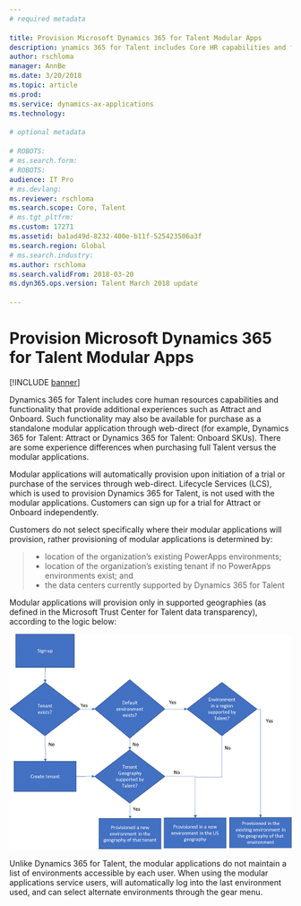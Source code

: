 ```yaml
---
# required metadata

title: Provision Microsoft Dynamics 365 for Talent Modular Apps
description: ynamics 365 for Talent includes Core HR capabilities and functionality that provides additional experiences such as Attract and Onboard. Such functionality may also be available for purchase as a standalone modular application. 
author: rschloma
manager: AnnBe
ms.date: 3/20/2018
ms.topic: article
ms.prod: 
ms.service: dynamics-ax-applications
ms.technology: 

# optional metadata

# ROBOTS: 
# ms.search.form: 
# ROBOTS: 
audience: IT Pro 
# ms.devlang: 
ms.reviewer: rschloma
ms.search.scope: Core, Talent
# ms.tgt_pltfrm: 
ms.custom: 17271
ms.assetid: ba1ad49d-8232-400e-b11f-525423506a3f
ms.search.region: Global
# ms.search.industry: 
ms.author: rschloma
ms.search.validFrom: 2018-03-20
ms.dyn365.ops.version: Talent March 2018 update

---
```

# Provision Microsoft Dynamics 365 for Talent Modular Apps

[!INCLUDE [banner](includes/banner.md)]

Dynamics 365 for Talent includes core human resources capabilities and functionality that provide additional experiences such as Attract and Onboard. Such functionality may also be available for purchase as a standalone modular application through web-direct (for example, Dynamics 365 for Talent: Attract or Dynamics 365 for Talent: Onboard SKUs). There are some experience differences when purchasing full Talent versus the modular applications.  

Modular applications will automatically provision upon initiation of a trial or purchase of the services through web-direct. Lifecycle Services (LCS), which is used to provision Dynamics 365 for Talent, is not used with the modular applications. Customers can sign up for a trial for Attract or Onboard independently.

Customers do not select specifically where their modular applications will provision, rather provisioning of modular applications is determined by: 

 > + location of the organization’s existing PowerApps environments;
 > + location of the organization’s existing tenant if no PowerApps environments exist; and
 > + the data centers currently supported by Dynamics 365 for Talent 

Modular applications will provision only in supported geographies (as defined in the Microsoft Trust Center for Talent data transparency), according to the logic below: 

[![Geographies for modular applications](./media/modular-apps-diagram-mod-app-tech.png)](./media/modular-apps-diagram-mod-app-tech.png)

Unlike Dynamics 365 for Talent, the modular applications do not maintain a list of environments accessible by each user. When using the modular applications service users, will automatically log into the last environment used, and can select alternate environments through the gear menu. 
